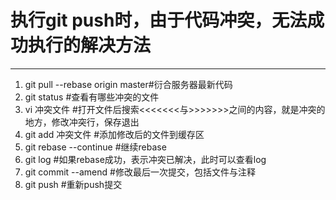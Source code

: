 # 执行git push时，由于代码冲突，无法成功执行的解决方法
---
1. git pull --rebase origin master#衍合服务器最新代码
2. git status #查看有哪些冲突的文件
3. vi 冲突文件 #打开文件后搜索<<<<<<<与>>>>>>>之间的内容，就是冲突的地方，修改冲突行，保存退出
4. git add 冲突文件 #添加修改后的文件到缓存区
5. git rebase --continue #继续rebase
6. git log #如果rebase成功，表示冲突已解决，此时可以查看log
7. git commit --amend #修改最后一次提交，包括文件与注释
8. git push #重新push提交
